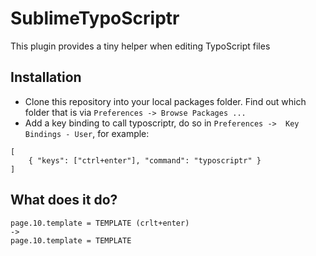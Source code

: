 SublimeTypoScriptr
==================

This plugin provides a tiny helper when editing TypoScript files

Installation
------------
* Clone this repository into your local packages folder. Find out which folder that is via `Preferences -> Browse Packages ...`
* Add a key binding to call typoscriptr, do so in `Preferences ->  Key Bindings - User`, for example:
```
[
	{ "keys": ["ctrl+enter"], "command": "typoscriptr" }
]
```

What does it do?
----------------
```
page.10.template = TEMPLATE (crlt+enter)
->
page.10.template = TEMPLATE
